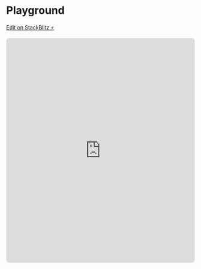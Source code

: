 # Playground

[Edit on StackBlitz ⚡️](https://stackblitz.com/edit/vitejs-vite-dqxc2g)

<iframe
  width="100%"
  height="600px"
  src="https://stackblitz.com/edit/vitejs-vite-dqxc2g?embed=1&file=src/App.vue&hideNavigation=1&view=split"
  style="border: none; border-radius: 8px; overflow:hidden;"
></iframe>